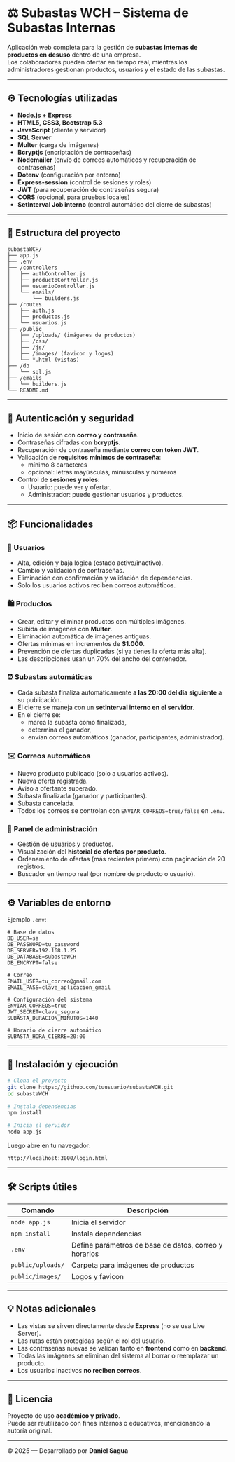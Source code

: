 # ⚖️ Subastas WCH – Sistema de Subastas Internas

Aplicación web completa para la gestión de **subastas internas de productos en desuso** dentro de una empresa.  
Los colaboradores pueden ofertar en tiempo real, mientras los administradores gestionan productos, usuarios y el estado de las subastas.

---

## ⚙️ Tecnologías utilizadas

- **Node.js + Express**
- **HTML5, CSS3, Bootstrap 5.3**
- **JavaScript** (cliente y servidor)
- **SQL Server**
- **Multer** (carga de imágenes)
- **Bcryptjs** (encriptación de contraseñas)
- **Nodemailer** (envío de correos automáticos y recuperación de contraseñas)
- **Dotenv** (configuración por entorno)
- **Express-session** (control de sesiones y roles)
- **JWT** (para recuperación de contraseñas segura)
- **CORS** (opcional, para pruebas locales)
- **SetInterval Job interno** (control automático del cierre de subastas)

---

## 📁 Estructura del proyecto

```
subastaWCH/
├── app.js
├── .env
├── /controllers
│   ├── authController.js
│   ├── productoController.js
│   ├── usuarioController.js
│   └── emails/
│       └── builders.js
├── /routes
│   ├── auth.js
│   ├── productos.js
│   └── usuarios.js
├── /public
│   ├── /uploads/ (imágenes de productos)
│   ├── /css/
│   ├── /js/
│   ├── /images/ (favicon y logos)
│   └── *.html (vistas)
├── /db
│   └── sql.js
├── /emails
│   └── builders.js
└── README.md
```

---

## 🔐 Autenticación y seguridad

- Inicio de sesión con **correo y contraseña**.
- Contraseñas cifradas con **bcryptjs**.
- Recuperación de contraseña mediante **correo con token JWT**.
- Validación de **requisitos mínimos de contraseña**:
  - mínimo 8 caracteres  
  - opcional: letras mayúsculas, minúsculas y números
- Control de **sesiones y roles**:
  - Usuario: puede ver y ofertar.
  - Administrador: puede gestionar usuarios y productos.

---

## 📦 Funcionalidades

### 👤 Usuarios
- Alta, edición y baja lógica (estado activo/inactivo).
- Cambio y validación de contraseñas.
- Eliminación con confirmación y validación de dependencias.
- Solo los usuarios activos reciben correos automáticos.

### 🛍️ Productos
- Crear, editar y eliminar productos con múltiples imágenes.
- Subida de imágenes con **Multer**.
- Eliminación automática de imágenes antiguas.
- Ofertas mínimas en incrementos de **$1.000**.
- Prevención de ofertas duplicadas (si ya tienes la oferta más alta).
- Las descripciones usan un 70% del ancho del contenedor.

### ⏰ Subastas automáticas
- Cada subasta finaliza automáticamente **a las 20:00 del día siguiente** a su publicación.
- El cierre se maneja con un **setInterval interno en el servidor**.
- En el cierre se:
  - marca la subasta como finalizada,
  - determina el ganador,
  - envían correos automáticos (ganador, participantes, administrador).

### ✉️ Correos automáticos
- Nuevo producto publicado (solo a usuarios activos).
- Nueva oferta registrada.
- Aviso a ofertante superado.
- Subasta finalizada (ganador y participantes).
- Subasta cancelada.
- Todos los correos se controlan con `ENVIAR_CORREOS=true/false` en `.env`.

### 💼 Panel de administración
- Gestión de usuarios y productos.
- Visualización del **historial de ofertas por producto**.
- Ordenamiento de ofertas (más recientes primero) con paginación de 20 registros.
- Buscador en tiempo real (por nombre de producto o usuario).

---

## ⚙️ Variables de entorno

Ejemplo `.env`:

```env
# Base de datos
DB_USER=sa
DB_PASSWORD=tu_password
DB_SERVER=192.168.1.25
DB_DATABASE=subastaWCH
DB_ENCRYPT=false

# Correo
EMAIL_USER=tu_correo@gmail.com
EMAIL_PASS=clave_aplicacion_gmail

# Configuración del sistema
ENVIAR_CORREOS=true
JWT_SECRET=clave_segura
SUBASTA_DURACION_MINUTOS=1440

# Horario de cierre automático
SUBASTA_HORA_CIERRE=20:00
```

---

## 🚀 Instalación y ejecución

```bash
# Clona el proyecto
git clone https://github.com/tuusuario/subastaWCH.git
cd subastaWCH

# Instala dependencias
npm install

# Inicia el servidor
node app.js
```

Luego abre en tu navegador:

```
http://localhost:3000/login.html
```

---

## 🛠️ Scripts útiles

| Comando              | Descripción |
|----------------------|-------------|
| `node app.js`        | Inicia el servidor |
| `npm install`        | Instala dependencias |
| `.env`               | Define parámetros de base de datos, correo y horarios |
| `public/uploads/`    | Carpeta para imágenes de productos |
| `public/images/`     | Logos y favicon |

---

## 💡 Notas adicionales

- Las vistas se sirven directamente desde **Express** (no se usa Live Server).
- Las rutas están protegidas según el rol del usuario.
- Las contraseñas nuevas se validan tanto en **frontend** como en **backend**.
- Todas las imágenes se eliminan del sistema al borrar o reemplazar un producto.
- Los usuarios inactivos **no reciben correos**.

---

## 📄 Licencia

Proyecto de uso **académico y privado**.  
Puede ser reutilizado con fines internos o educativos, mencionando la autoría original.

---

© 2025 — Desarrollado por **Daniel Sagua**
